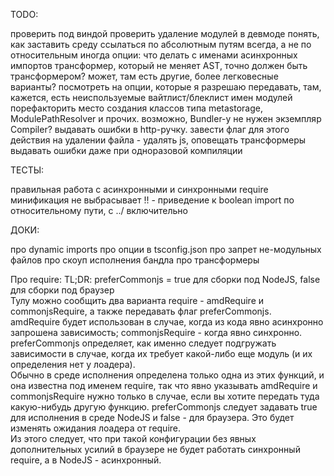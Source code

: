TODO:

проверить под виндой
проверить удаление модулей в девмоде
понять, как заставить среду ссылаться по абсолютным путям всегда, а не по относительным иногда
опции: что делать с именами асинхронных импортов
трансформер, который не меняет AST, точно должен быть трансформером? может, там есть другие, более легковесные варианты?
посмотреть на опции, которые я разрешаю передавать, там, кажется, есть неиспользуемые
вайтлист/блеклист имен модулей
порефакторить место создания классов типа metastorage, ModulePathResolver и прочих. возможно, Bundler-у не нужен экземпляр Compiler?
выдавать ошибки в http-ручку. завести флаг для этого
действия на удалении файла - удалять js, оповещать трансформеры
выдавать ошибки даже при одноразовой компиляции

ТЕСТЫ:

правильная работа с асинхронными и синхронными require
минификация не выбрасывает !! - приведение к boolean
import по относительному пути, с ../ включительно

ДОКИ:

про dynamic imports
про опции в tsconfig.json
про запрет не-модульных файлов
про скоуп исполнения бандла
про трансформеры

Про require:
TL;DR: preferCommonjs = true для сборки под NodeJS, false для сборки под браузер  
Тулу можно сообщить два варианта require - amdRequire и commonjsRequire, а также передавать флаг preferCommonjs.  
amdRequire будет использован в случае, когда из кода явно асинхронно запрошена зависимость; commonjsRequire - когда явно синхронно. preferCommonjs определяет, как именно следует подгружать зависимости в случае, когда их требует какой-либо еще модуль (и их определения нет у лоадера).  
Обычно в среде исполнения определена только одна из этих функций, и она известна под именем require, так что явно указывать amdRequire и commonjsRequire нужно только в случае, если вы хотите передать туда какую-нибудь другую функцию. preferCommonjs следует задавать true для исполнения в среде NodeJS и false - для браузера. Это будет изменять ожидания лоадера от require.  
Из этого следует, что при такой конфигурации без явных дополнительных усилий в браузере не будет работать синхронный require, а в NodeJS - асинхронный.